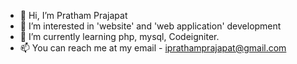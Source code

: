 - 👋 Hi, I’m Pratham Prajapat
- 👀 I’m interested in 'website' and 'web application' development
- 🌱 I’m currently learning php, mysql, Codeigniter. 
- 📫 You can reach me at my email - iprathamprajapat@gmail.com

<!---
PrathamPrajapat/PrathamPrajapat is a ✨ special ✨ repository because its `README.md` (this file) appears on your GitHub profile.
You can click the Preview link to take a look at your changes.
--->
